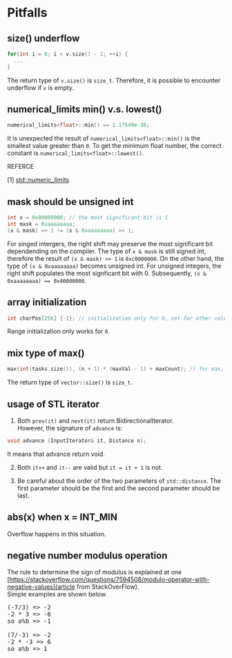 # Pitfalls

## size() underflow
```c++
for(int i = 0; i < v.size() - 1; ++i) {
  ...
}
```

The return type of `v.size()` is `size_t`. Therefore, it is possible to encounter underflow if `v` is empty. 

## numerical_limits<float> min() v.s. lowest() 
```c++
numerical_limits<float>::min() == 1.17549e-38;
```

It is unexpected the result of `numerical_limits<float>::min()` is the smallest value greater than `0`. To get the minimum float number, the correct constant is `numerical_limits<float>::lowest()`.

REFERCE

[1] [std::numeric_limits](https://en.cppreference.com/w/cpp/types/numeric_limits)

## mask should be unsigned int
```c++
int x = 0x80000000; // the most significant bit is 1
int mask = 0xaaaaaaaa;
(x & mask) >> 1 != (x & 0xaaaaaaaa) >> 1;
```

For singed intergers, the right shift may preserve the most significant bit dependending on the compiler. The type of `x & mask` is still signed int, therefore the result of `(x & mask) >> 1` is `0xc0000000`. On the other hand, the type of `(x & 0xaaaaaaaa)` becomes unsigned int. For unsigned integers, the right shift populates the most signficant bit with 0. Subsequently, `(x & 0xaaaaaaaa) == 0x40000000`.

## array initialization
```c++
int charPos[256] {-1}; // initialization only for 0, not for other values
```
Range initialization only works for `0`.

## mix type of max()
```c++
max(int(tasks.size()), (n + 1) * (maxVal - 1) + maxCount); // for max, we can't mix types.
```

The return type of `vector::size()` is `size_t`.  

## usage of STL iterator
1. Both `prev(it)` and `next(it)` return BidirectionalIterator.  
However, the signature of `advance` is:

```c++
void advance (InputIterator& it, Distance n);
```
It means that advance return void.

2. Both `it++` and `it--` are valid but `it = it + 1` is not.

3. Be careful about the order of the two parameters of `std::distance`. The first parameter should be the first and the second parameter should be last. 

## abs(x) when x = INT_MIN
Overflow happens in this situation.

## negative number modulus operation
The rule to determine the sign of modulus is explained at one [https://stackoverflow.com/questions/7594508/modulo-operator-with-negative-values](article from StackOverFlow).  
Simple examples are shown below. 

<pre>
(-7/3) => -2
-2 * 3 => -6
so a%b => -1

(7/-3) => -2
-2 * -3 => 6
so a%b => 1
</pre>

